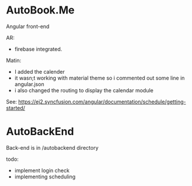 # AutoBook.Me
Angular front-end

AR:
- firebase integrated.

Matin:
- I added the calender
- it wasn;t working with material theme so i commented out some line in angular.json
- i also changed the routing to display the calendar module

See: https://ej2.syncfusion.com/angular/documentation/schedule/getting-started/


# AutoBackEnd
Back-end is in /autobackend directory

todo:
- implement login check
- implementing scheduling
